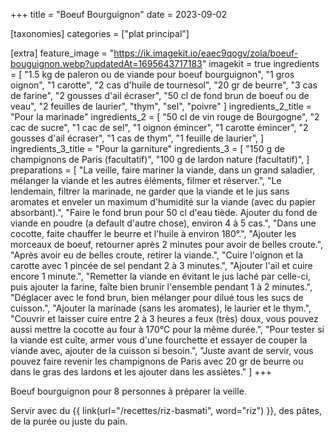 +++
title = "Boeuf Bourguignon"
date = 2023-09-02

[taxonomies]
categories = ["plat principal"]

[extra]
feature_image = "https://ik.imagekit.io/eaec9qogv/zola/boeuf-bouguignon.webp?updatedAt=1695643717183"
imagekit = true
ingredients = [
  "1.5 kg de paleron ou de viande pour boeuf bourguignon",
  "1 gros oignon",
  "1 carotte",
  "2 cas d'huile de tournesol",
  "20 gr de beurre",
  "3 cas de farine",
  "2 gousses d'ail écraser",
  "50 cl de fond brun de boeuf ou de veau",
  "2 feuilles de laurier",
  "thym",
  "sel",
  "poivre"
]
ingredients_2_title = "Pour la marinade"
ingredients_2 = [
  "50 cl de vin rouge de Bourgogne",
  "2 cac de sucre",
  "1 cac de sel",
  "1 oignon émincer",
  "1 carotte émincer",
  "2 gousses d'ail écraser",
  "1 cas de thym",
  "1 feuille de laurier",
]
ingredients_3_title = "Pour la garniture"
ingredients_3 = [
  "150 g de champignons de Paris (facultatif)",
  "100 g de lardon nature (facultatif)",
]
preparations = [
  "La veille, faire mariner la viande, dans un grand saladier, mélanger la viande et les autres éléments, filmer et réserver.",
  "Le lendemain, filtrer la marinade, ne garder que la viande et le jus sans aromates et enveler un maximum d'humidité sur la viande (avec du papier absorbant).",
  "Faire le fond brun pour 50 cl d'eau tiède. Ajouter du fond de viande en poudre (a default d'autre chose), environ 4 à 5 cas.",
  "Dans une cocotte, faite chauffer le beurre et l'huile à environ 180°.",
  "Ajouter les morceaux de boeuf, retourner après 2 minutes pour avoir de belles croute.",
  "Après avoir eu de belles croute, retirer la viande.",
  "Cuire l'oignon et la carotte avec 1 pincée de sel pendant 2 à 3 minutes.",
  "Ajouter l'ail et cuire encore 1 minute.",
  "Remetter la viande en évitant le jus laché par celle-ci, puis ajouter la farine, faîte bien brunir l'ensemble pendant 1 à 2 minutes.",
  "Déglacer avec le fond brun, bien mélanger pour dilué tous les sucs de cuisson.",
  "Ajouter la marinade (sans les aromates), le laurier et le thym.",
  "Couvrir et laisser cuire entre 2 à 3 heures a feux (très) doux, vous pouvez aussi mettre la cocotte au four à 170°C pour la même durée.",
  "Pour tester si la viande est cuîte, armer vous d'une fourchette et essayer de couper la viande avec, ajouter de la cuisson si besoin.",
  "Juste avant de servir, vous pouvez faire revenir les champignons de Paris avec 20 gr de beurre ou dans le gras des lardons et les ajouter dans les assiètes."
]
+++

Boeuf bourguignon pour 8 personnes à préparer la veille.  

Servir avec du {{ link(url="/recettes/riz-basmati", word="riz") }}, des pâtes, de la purée ou juste du pain.

